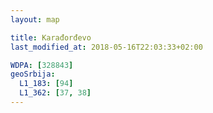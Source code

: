 ```yaml
---
layout: map

title: Karađorđevo
last_modified_at: 2018-05-16T22:03:33+02:00

WDPA: [328843]
geoSrbija:
  L1_183: [94]
  L1_362: [37, 38]
---
```

